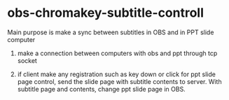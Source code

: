 # obs-chromakey-subtitle-controll

Main purpose is make a sync between subtitles in OBS and in PPT slide computer

1. make a connection between computers with obs and ppt through tcp socket 

2. if client make any registration such as key down or click for ppt slide page control, send the slide page with subtitle contents to server.
   With subtitle page and contents, change ppt slide page in OBS.
   
  
